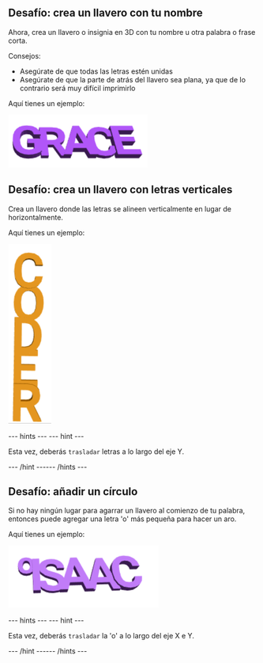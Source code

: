 ## Desafío: crea un llavero con tu nombre

Ahora, crea un llavero o insignia en 3D con tu nombre u otra palabra o frase corta.

Consejos:
+ Asegúrate de que todas las letras estén unidas
+ Asegúrate de que la parte de atrás del llavero sea plana, ya que de lo contrario será muy difícil imprimirlo

Aquí tienes un ejemplo:

![captura de pantalla](images/coder-grace.png)

## Desafío: crea un llavero con letras verticales

Crea un llavero donde las letras se alineen verticalmente en lugar de horizontalmente.

Aquí tienes un ejemplo:

![captura de pantalla](images/coder-vertical.png)

--- hints ---
 --- hint ---

Esta vez, deberás `trasladar` letras a lo largo del eje Y.

--- /hint ------ /hints ---

## Desafío: añadir un círculo

Si no hay ningún lugar para agarrar un llavero al comienzo de tu palabra, entonces puede agregar una letra 'o' más pequeña para hacer un aro.

Aquí tienes un ejemplo:

![captura de pantalla](images/coder-loop.png)

--- hints ---
 --- hint ---

Esta vez, deberás `trasladar` la 'o' a lo largo del eje X e Y.

--- /hint ------ /hints ---

